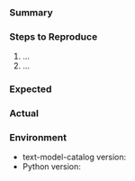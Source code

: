 ### Summary
<!-- Short description of the issue -->

### Steps to Reproduce
1. …
2. …

### Expected
<!-- What should happen -->

### Actual
<!-- What actually happens -->

### Environment
- text-model-catalog version:
- Python version:
